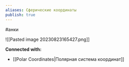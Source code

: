 ```yaml
---
aliases: Сферические координаты
publish: true
---
```

#анки

![[Pasted image 20230823165427.png]]













**Connected with:**
- [[Polar Coordinates|Полярная система координат]]


